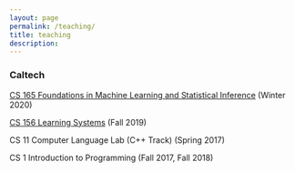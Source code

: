 ```yaml
---
layout: page
permalink: /teaching/
title: teaching
description: 
---
```

### Caltech
[CS 165 Foundations in Machine Learning and Statistical Inference](http://tensorlab.cms.caltech.edu/users/anima/cms165-2020.html) (Winter 2020)

[CS 156 Learning Systems](http://cs156.caltech.edu/) (Fall 2019)

CS 11 Computer Language Lab (C++ Track) (Spring 2017)

CS 1 Introduction to Programming (Fall 2017, Fall 2018)
